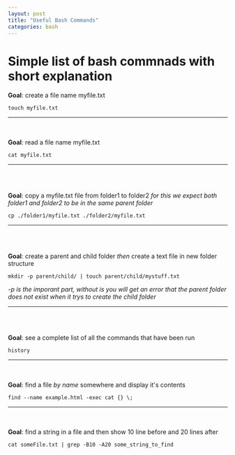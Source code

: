 ```yaml
---
layout: post
title: "Useful Bash Commands"
categories: bash
---
```


# Simple list of bash commnads with short explanation


__Goal__: create a file name myfile.txt

```
touch myfile.txt
```
------
<br><br>
__Goal__: read a file name myfile.txt

```
cat myfile.txt
```
------
<br><br>

__Goal__: copy a myfile.txt file from folder1 to folder2 *for this we expect both folder1 and folder2 to be in the same parent folder*
```
cp ./folder1/myfile.txt ./folder2/myfile.txt
```
------
<br><br>

__Goal__: create a parent and child folder *then* create a text file in new folder structure 

```
mkdir -p parent/child/ | touch parent/child/mystuff.txt
``` 

*-p is the imporant part, without is you will get an error that the parent folder does not exist when it trys to create the child folder*

------
<br><br>
 
__Goal__: see a complete list of all the commands that have been run

```
history
```  
------
<br><br>
__Goal__: find a file _by name_ somewhere and display it's contents 

```
find --name example.html -exec cat {} \;
```
------
<br><br>
__Goal__: find a string in a file and then show 10 line before and 20 lines after
```
cat someFile.txt | grep -B10 -A20 some_string_to_find
```
<br><br>
------

